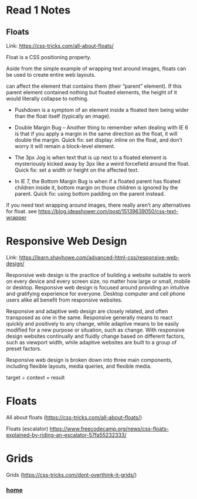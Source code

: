 # Read 1 Notes

## Floats

Link: https://css-tricks.com/all-about-floats/

Float is a CSS positioning property.

Aside from the simple example of wrapping text around images, floats can be used to create entire web layouts.

can affect the element that contains them (their “parent” element). If this parent element contained nothing but floated elements, the height of it would literally collapse to nothing. 

* Pushdown is a symptom of an element inside a floated item being wider than the float itself (typically an image). 

* Double Margin Bug – Another thing to remember when dealing with IE 6 is that if you apply a margin in the same direction as the float, it will double the margin. Quick fix: set display: inline on the float, and don’t worry it will remain a block-level element.

* The 3px Jog is when text that is up next to a floated element is mysteriously kicked away by 3px like a weird forcefield around the float. Quick fix: set a width or height on the affected text.

* In IE 7, the Bottom Margin Bug is when if a floated parent has floated children inside it, bottom margin on those children is ignored by the parent. Quick fix: using bottom padding on the parent instead.

If you need text wrapping around images, there really aren’t any alternatives for float. see https://blog.ideashower.com/post/15139639050/css-text-wrapper

# Responsive Web Design

Link: https://learn.shayhowe.com/advanced-html-css/responsive-web-design/

Responsive web design is the practice of building a website suitable to work on every device and every screen size, no matter how large or small, mobile or desktop. Responsive web design is focused around providing an intuitive and gratifying experience for everyone. Desktop computer and cell phone users alike all benefit from responsive websites.

Responsive and adaptive web design are closely related, and often transposed as one in the same. Responsive generally means to react quickly and positively to any change, while adaptive means to be easily modified for a new purpose or situation, such as change. With responsive design websites continually and fluidly change based on different factors, such as viewport width, while adaptive websites are built to a group of preset factors.

Responsive web design is broken down into three main components, including flexible layouts, media queries, and flexible media. 

target ÷ context = result


# Floats
All about floats (https://css-tricks.com/all-about-floats/)

Floats (escalator)
https://www.freecodecamp.org/news/css-floats-explained-by-riding-an-escalator-57fa55232333/

# Grids
Grids (https://css-tricks.com/dont-overthink-it-grids/)


### [home](https://misalz.github.io/301-Reading-Notes/readme.md)